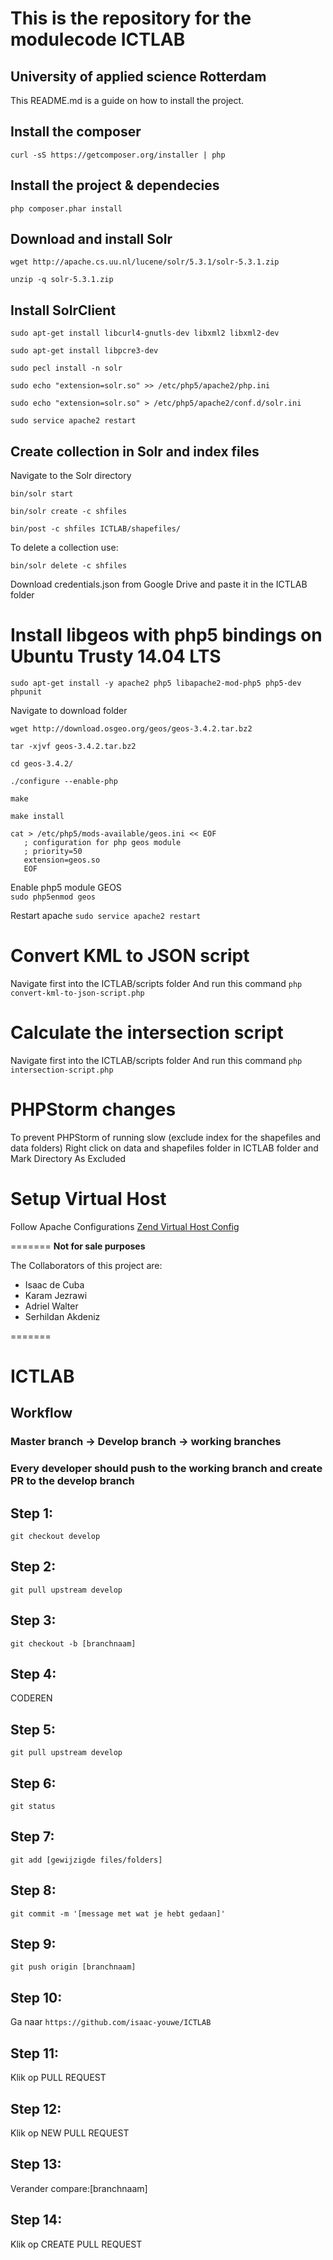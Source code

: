 This is the repository for the modulecode ICTLAB
==============

University of applied science Rotterdam
--------------
This README.md is a guide on how to install the project.

## Install the composer
```curl -sS https://getcomposer.org/installer | php```

## Install the project & dependecies 
```php composer.phar install```

## Download and install Solr
```wget http://apache.cs.uu.nl/lucene/solr/5.3.1/solr-5.3.1.zip```


```unzip -q solr-5.3.1.zip```

## Install SolrClient
```sudo apt-get install libcurl4-gnutls-dev libxml2 libxml2-dev```

```sudo apt-get install libpcre3-dev```

```sudo pecl install -n solr```

```sudo echo "extension=solr.so" >> /etc/php5/apache2/php.ini```

```sudo echo "extension=solr.so" > /etc/php5/apache2/conf.d/solr.ini```

```sudo service apache2 restart```

## Create collection in Solr and index files
Navigate to the Solr directory

```bin/solr start```

```bin/solr create -c shfiles```

```bin/post -c shfiles ICTLAB/shapefiles/```

To delete a collection use:

```bin/solr delete -c shfiles```

Download credentials.json from Google Drive and paste it in the ICTLAB folder

# Install libgeos with php5 bindings on Ubuntu Trusty 14.04 LTS
```sudo apt-get install -y apache2 php5 libapache2-mod-php5 php5-dev phpunit```

Navigate to download folder
```
wget http://download.osgeo.org/geos/geos-3.4.2.tar.bz2
```

```
tar -xjvf geos-3.4.2.tar.bz2
```

```
cd geos-3.4.2/
```

```
./configure --enable-php
```

```
make
```

```
make install
```

```
cat > /etc/php5/mods-available/geos.ini << EOF
   ; configuration for php geos module
   ; priority=50
   extension=geos.so
   EOF
   ```
   
Enable php5 module GEOS   
```sudo php5enmod geos```

Restart apache
```sudo service apache2 restart```

# Convert KML to JSON script
Navigate first into the ICTLAB/scripts folder
And run this command
```php convert-kml-to-json-script.php```

# Calculate the intersection script
Navigate first into the ICTLAB/scripts folder
And run this command
```php intersection-script.php```

# PHPStorm changes
To prevent PHPStorm of running slow (exclude index for the shapefiles and data folders)
Right click on data and shapefiles folder in ICTLAB folder and Mark Directory As Excluded

# Setup Virtual Host
Follow Apache Configurations
[Zend Virtual Host Config](https://www.digitalocean.com/community/tutorials/how-to-install-zend-framework-on-an-ubuntu-12-04-vps)

=======
**Not for sale purposes**

The Collaborators of this project are:
- Isaac de Cuba
- Karam Jezrawi
- Adriel Walter
- Serhildan Akdeniz

=======
# ICTLAB
## Workflow
### Master branch -> Develop branch -> working branches
### Every developer should push to the working branch and create PR to the develop branch
## Step 1:
```git checkout develop```
## Step 2:
```git pull upstream develop```
## Step 3:
```git checkout -b [branchnaam]```
## Step 4:
CODEREN
## Step 5:
```git pull upstream develop```
## Step 6:
```git status```
## Step 7:
```git add [gewijzigde files/folders]```
## Step 8:
```git commit -m '[message met wat je hebt gedaan]'```
## Step 9:
```git push origin [branchnaam]```
## Step 10:
Ga naar ```https://github.com/isaac-youwe/ICTLAB```
## Step 11:
Klik op PULL REQUEST
## Step 12:
Klik op NEW PULL REQUEST
## Step 13:
Verander compare:[branchnaam]
## Step 14:
Klik op CREATE PULL REQUEST
